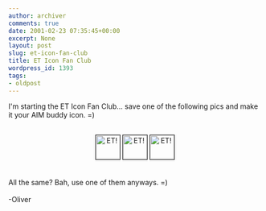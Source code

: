```yaml
---
author: archiver
comments: true
date: 2001-02-23 07:35:45+00:00
excerpt: None
layout: post
slug: et-icon-fan-club
title: ET Icon Fan Club
wordpress_id: 1393
tags:
- oldpost
---
```


I'm starting the ET Icon Fan Club... save one of the following pics and make it your AIM buddy icon. =)<br /><br /><center><img src=http://www.oliverweb.com/stuff/et.gif width=48 height=48 alt="ET!" border=1> <img src=http://www.oliverweb.com/stuff/et.gif width=48 height=48 alt="ET!" border=1> <img src=http://www.oliverweb.com/stuff/et.gif width=48 height=48 alt="ET!" border=1></center><br /><br />All the same? Bah, use one of them anyways. =)<br /><br />-Oliver